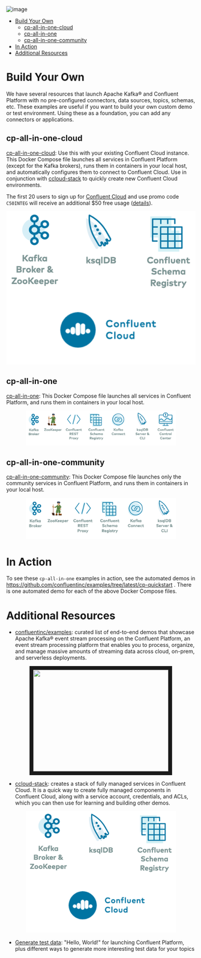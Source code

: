 ![image](images/confluent-logo-300-2.png)
  
* [Build Your Own](#build-your-own)
  * [cp-all-in-one-cloud](cp-all-in-one-cloud)
  * [cp-all-in-one](cp-all-in-one)
  * [cp-all-in-one-community](cp-all-in-one-community)
* [In Action](#in-action)
* [Additional Resources](#additional-resources)

# Build Your Own

We have several resources that launch Apache Kafka® and Confluent Platform with no pre-configured connectors, data sources, topics, schemas, etc.
These examples are useful if you want to build your own custom demo or test environment.
Using these as a foundation, you can add any connectors or applications.

## cp-all-in-one-cloud

[cp-all-in-one-cloud](cp-all-in-one-cloud/README.md): Use this with your existing Confluent Cloud instance. This Docker Compose file launches all services in Confluent Platform (except for the Kafka brokers), runs them in containers in your local host, and automatically configures them to connect to Confluent Cloud. Use in conjunction with [ccloud-stack](https://github.com/confluentinc/examples/blob/latest/ccloud/ccloud-stack/README.md) to quickly create new Confluent Cloud environments.

The first 20 users to sign up for [Confluent Cloud](https://www.confluent.io/confluent-cloud/?utm_source=github&utm_medium=demo&utm_campaign=ch.cp-all-in-one_type.community_content.cp-all-in-one-cloud) and use promo code ``C50INTEG`` will receive an additional $50 free usage ([details](https://www.confluent.io/confluent-cloud-promo-disclaimer/?utm_source=github&utm_medium=demo&utm_campaign=ch.cp-all-in-one_type.community_content.cp-all-in-one-cloud)).

<p align="center">
<a href="cp-all-in-one-cloud"><img src="images/cp-all-in-one-cloud.png" width="600"></a>
</p>

## cp-all-in-one

[cp-all-in-one](cp-all-in-one/README.md): This Docker Compose file launches all services in Confluent Platform, and runs them in containers in your local host.

<p align="center">
<a href="cp-all-in-one"><img src="images/cp-all-in-one.png" width="400"></a>
</p>

## cp-all-in-one-community

[cp-all-in-one-community](cp-all-in-one-community/README.md): This Docker Compose file launches only the community services in Confluent Platform, and runs them in containers in your local host.

<p align="center">
<a href="cp-all-in-one-community"><img src="images/cp-all-in-one-community.png" width="400"></a>
</p>

# In Action

To see these `cp-all-in-one` examples in action, see the automated demos in https://github.com/confluentinc/examples/tree/latest/cp-quickstart . There is one automated demo for each of the above Docker Compose files.

# Additional Resources

* [confluentinc/examples](https://github.com/confluentinc/examples): curated list of end-to-end demos that showcase Apache Kafka® event stream processing on the Confluent Platform, an event stream processing platform that enables you to process, organize, and manage massive amounts of streaming data across cloud, on-prem, and serverless deployments.

<p align="center">
<a href="http://www.youtube.com/watch?v=muQBd6gry0U" target="_blank"><img src="https://github.com/confluentinc/examples/blob/latest/images/examples-video-thumbnail.jpg" width="360" height="270" border="10" /></a>
</p>

* [ccloud-stack](https://github.com/confluentinc/examples/blob/latest/ccloud/ccloud-stack/README.md): creates a stack of fully managed services in Confluent Cloud. It is a quick way to create fully managed components in Confluent Cloud, along with a service account, credentials, and ACLs, which you can then use for learning and building other demos.

<p align="center">
<a href="https://github.com/confluentinc/examples/blob/latest/ccloud/ccloud-stack/README.md"><img src="images/cloud-stack.png" width="400"></a>
</p>

* [Generate test data](https://www.confluent.io/blog/easy-ways-generate-test-data-kafka?utm_source=github&utm_medium=demo&utm_campaign=ch.cp-all-in-one_type.community_content.top): "Hello, World!" for launching Confluent Platform, plus different ways to generate more interesting test data for your topics
